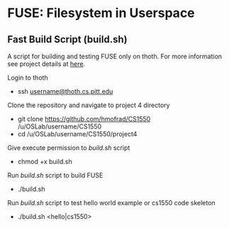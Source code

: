 # FUSE: Filesystem in Userspace

## Fast Build Script (build.sh)
A script for building and testing FUSE only on thoth. For more information see project details at [here](http://people.cs.pitt.edu/~jmisurda/teaching/cs1550/2174/cs1550-2174-project4.htm).

Login to thoth
 * ssh username@thoth.cs.pitt.edu

Clone the repository and navigate to project 4 directory
 * git clone https://github.com/hmofrad/CS1550 /u/OSLab/username/CS1550
 * cd /u/OSLab/username/CS1550/project4
 
Give execute permission to _build.sh_ script
 * chmod +x build.sh

Run _build.sh_ script to build FUSE
 * ./build.sh
  
Run _build.sh_ script to test hello world example or cs1550 code skeleton
 * ./build.sh &lt;hello|cs1550&gt;
